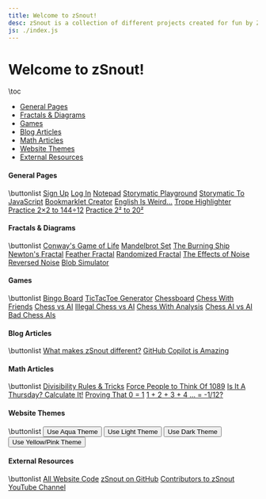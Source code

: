 ```yaml
---
title: Welcome to zSnout!
desc: zSnout is a collection of different projects created for fun by Zachary Sakowitz. It runs on the open-source code available at https://github.com/zsnout/zsnout.com. It was initially created during COVID-19, and has undergone two major revisions since then.
js: ./index.js
---
```


<h1 id="welcome-to-zsnout">Welcome to zSnout!</h1>

\toc

- [General Pages](#general-pages)
- [Fractals & Diagrams](#fractals--diagrams)
- [Games](#games)
- [Blog Articles](#blog-articles)
- [Math Articles](#math-articles)
- [Website Themes](#website-themes)
- [External Resources](#external-resources)

#### General Pages

\buttonlist
[Sign Up](/account/create/)
[Log In](/account/login/)
[Notepad](/notepad/)
[Storymatic Playground](/storymatic/playground/)
[Storymatic To JavaScript](/storymatic/smtojs/)
[Bookmarklet Creator](/bookmarklet/)
[English Is Weird...](/englishisweird/)
[Trope Highlighter](/tropes/)
[Practice 2×2 to 144÷12](/practice/multdiv/)
[Practice 2² to 20²](/practice/squares/)

#### Fractals & Diagrams

\buttonlist
[Conway's Game of Life](/gameoflife/)
[Mandelbrot Set](/mandelbrot/)
[The Burning Ship](/burningship/)
[Newton's Fractal](/newton/)
[Feather Fractal](/feather/)
[Randomized Fractal](/fractal/)
[The Effects of Noise](/noise/)
[Reversed Noise](/reversenoise/)
[Blob Simulator](/blobs/)

#### Games

\buttonlist
[Bingo Board](/bingo/)
[TicTacToe Generator](/tictactoe/generator/)
[Chessboard](/chess/)
[Chess With Friends](/chess/online/)
[Chess vs AI](/chess/vsai/)
[Illegal Chess vs AI](/chess/illegal/)
[Chess With Analysis](/chess/analysis/)
[Chess AI vs AI](/chess/engine/)
[Bad Chess AIs](/chess/random/)

#### Blog Articles

\buttonlist
[What makes zSnout different?](/blog/what-makes-zsnout-different/)
[GitHub Copilot is Amazing](/blog/github-copilot-is-amazing/)

#### Math Articles

\buttonlist
[Divisibility Rules & Tricks](/math/divisibility-rules/)
[Force People to Think Of 1089](/math/forcing-1089/)
[Is It A Thursday? Calculate It!](/math/calculating-weekdays/)
[Proving That 0 = 1](/math/does-0-equal-1/)
[1 + 2 + 3 + 4 ... = -1/12?](/math/infinity-is-0.0833/)

#### Website Themes

\buttonlist
<button id="theme-aqua">Use Aqua Theme</button>
<button id="theme-light">Use Light Theme</button>
<button id="theme-dark">Use Dark Theme</button>
<button id="theme-yellow-pink">Use Yellow/Pink Theme</button>

#### External Resources

\buttonlist
[All Website Code](https://github.com/zsnout/zsnout.com)
[zSnout on GitHub](https://github.com/zsnout)
[Contributors to zSnout](https://github.com/zSnout/zsnout.com/graphs/contributors)
[YouTube Channel](https://youtube.com/channel/UCZ1po0sntEdbIsG8yLOqSAQ)
